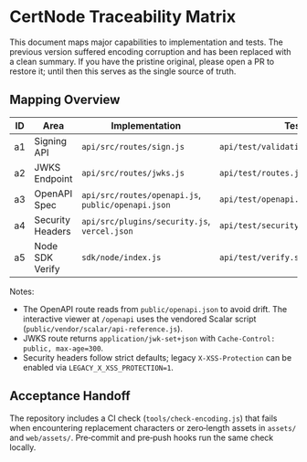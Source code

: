 # CertNode Traceability Matrix

This document maps major capabilities to implementation and tests. The previous version suffered encoding corruption and has been replaced with a clean summary. If you have the pristine original, please open a PR to restore it; until then this serves as the single source of truth.

## Mapping Overview

| ID | Area | Implementation | Tests | Status |
|----|------|----------------|-------|--------|
| a1 | Signing API | `api/src/routes/sign.js` | `api/test/validation.sign.test.js` | OK |
| a2 | JWKS Endpoint | `api/src/routes/jwks.js` | `api/test/routes.jwks.test.js` | OK |
| a3 | OpenAPI Spec | `api/src/routes/openapi.js`, `public/openapi.json` | `api/test/openapi.test.js` | OK |
| a4 | Security Headers | `api/src/plugins/security.js`, `vercel.json` | `api/test/security.headers.test.js` | OK |
| a5 | Node SDK Verify | `sdk/node/index.js` | `api/test/verify.sdk.node.test.js` | OK |

Notes:
- The OpenAPI route reads from `public/openapi.json` to avoid drift. The interactive viewer at `/openapi` uses the vendored Scalar script (`public/vendor/scalar/api-reference.js`).
- JWKS route returns `application/jwk-set+json` with `Cache-Control: public, max-age=300`.
- Security headers follow strict defaults; legacy `X-XSS-Protection` can be enabled via `LEGACY_X_XSS_PROTECTION=1`.

## Acceptance Handoff

The repository includes a CI check (`tools/check-encoding.js`) that fails when encountering replacement characters or zero‑length assets in `assets/` and `web/assets/`. Pre‑commit and pre‑push hooks run the same check locally.

